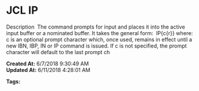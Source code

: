 # JCL IP

Description  The command prompts for input and places it into the active input buffer or a nominated buffer. It takes the general form:  IP{c{r}} where: c is an optional prompt character which, once used, remains in effect until a new IBN, IBP, IN or IP command is issued. If c is not specified, the prompt character will default to the last prompt ch  

**Created At:** 6/7/2018 9:30:49 AM  
**Updated At:** 6/11/2018 4:28:01 AM  

**Tags:**
<badge text='input' vertical='middle' />
<badge text='file' vertical='middle' />
<badge text='buffer' vertical='middle' />
<badge text='jcl' vertical='middle' />
